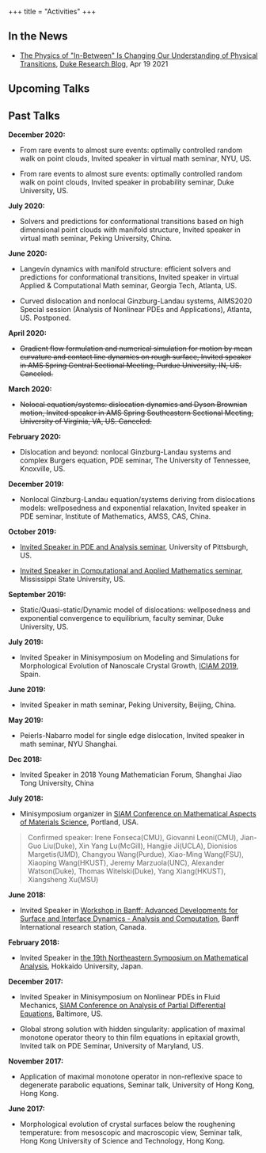 +++
title = "Activities"
+++

## In the News
- <a href="https://researchblog.duke.edu/2021/04/14/a-new-algorithm-for-in-betweening-images-applied-to-covid-aging-and-continental-drift/" target="_blank">The Physics of "In-Between" Is Changing Our Understanding of Physical Transitions</a>, <a href="https://researchblog.duke.edu/" target="_blank">Duke Research Blog</a>, Apr 19 2021

## Upcoming Talks

## Past Talks

**December 2020:**

- From rare events to almost sure events: optimally controlled random walk on point clouds, Invited speaker in virtual math seminar, NYU, US.

- From rare events to almost sure events: optimally controlled random walk on point clouds, Invited speaker in probability seminar, Duke University, US.

**July 2020:**

- Solvers and predictions for conformational transitions based on high dimensional point clouds with manifold structure, Invited speaker in virtual math seminar, Peking University, China.

**June 2020:**

- Langevin dynamics with manifold structure: efficient solvers and predictions for conformational transitions, Invited speaker in virtual Applied & Computational Math seminar, Georgia Tech, Atlanta, US.

- Curved dislocation and nonlocal Ginzburg-Landau systems, AIMS2020 Special session (Analysis of Nonlinear PDEs and Applications), Atlanta, US. Postponed.

**April 2020:**

- ~~Gradient flow formulation and numerical simulation for motion by mean curvature and contact line dynamics on rough surface, Invited speaker in AMS Spring Central Sectional Meeting, Purdue University, IN, US. Canceled.~~

**March 2020:**

- ~~Nolocal equation/systems: dislocation dynamics and Dyson Brownian motion, Invited speaker in AMS Spring Southeastern Sectional Meeting, University of Virginia, VA, US. Canceled.~~

**February 2020:**

- Dislocation and beyond: nonlocal Ginzburg-Landau systems and complex Burgers equation, PDE seminar, The University of Tennessee, Knoxville, US.

**December 2019:**

- Nonlocal Ginzburg-Landau equation/systems deriving from dislocations models: wellposedness and exponential relaxation, Invited speaker in PDE seminar, Institute of Mathematics, AMSS, CAS, China.

**October 2019:** 

- <a href="https://www.mathematics.pitt.edu/content/staticquasi-staticdynamic-models-dislocations-wellposedness-and-exponential-convergence" target="_blank">Invited Speaker in PDE and Analysis seminar</a>, University of Pittsburgh, US.

- <a href="https://services.math.duke.edu/~yuangao/" target="_blank">Invited Speaker in Computational and Applied Mathematics seminar</a>, Mississippi State University, US.

**September 2019:**

- Static/Quasi-static/Dynamic model of dislocations: wellposedness and exponential convergence to equilibrium, faculty seminar, Duke University, US.

**July 2019:** 

- Invited Speaker in Minisymposium on Modeling and Simulations for Morphological Evolution of Nanoscale Crystal Growth, <a href="https://iciam.org/event/iciam-2019-–-valencia" target="_blank">ICIAM 2019</a>, Spain.

**June 2019:** 

- Invited Speaker in math seminar, Peking University, Beijing, China.

**May 2019:**

- Peierls-Nabarro model for single edge dislocation, Invited speaker in math seminar, NYU Shanghai.

**Dec 2018:** 

- Invited Speaker in 2018 Young Mathematician Forum, Shanghai Jiao Tong University, China

**July 2018:** 

-  Minisymposium organizer in <a href="http://www.siam.org/meetings/ms18/" target="_blank">SIAM Conference on Mathematical Aspects of Materials Science</a>, Portland, USA.

> Confirmed speaker: Irene Fonseca(CMU), Giovanni Leoni(CMU), Jian-Guo Liu(Duke), Xin Yang Lu(McGill), Hangjie Ji(UCLA), Dionisios Margetis(UMD), Changyou Wang(Purdue), Xiao-Ming Wang(FSU), Xiaoping Wang(HKUST), Jeremy Marzuola(UNC), Alexander Watson(Duke), Thomas Witelski(Duke), Yang Xiang(HKUST), Xiangsheng Xu(MSU)

**June 2018:** 

-  Invited Speaker in <a href="http://www.birs.ca/events/2018/5-day-workshops/18w5033" target="_blank">Workshop in Banff: Advanced Developments for Surface and Interface Dynamics - Analysis and Computation</a>, Banff International research station, Canada.

**February 2018:** 

-  Invited Speaker in <a href="http://www.math.sci.hokudai.ac.jp/sympo/nema/19_en.html" target="_blank">the 19th Northeastern Symposium on Mathematical Analysis</a>, Hokkaido University, Japan.

**December 2017:** 

-  Invited Speaker in Minisymposium on Nonlinear PDEs in Fluid Mechanics, <a href="http://www.siam.org/meetings/pd17/" target="_blank">SIAM Conference on Analysis of Partial Differential Equations</a>, Baltimore, US.

- Global strong solution with hidden singularity: application of maximal monotone operator theory to thin film equations in epitaxial growth, Invited talk on PDE Seminar, University of Maryland, US.

**November 2017:**

- Application of maximal monotone operator in non-reflexive space to degenerate parabolic equations, Seminar talk, University of Hong Kong, Hong Kong.

**June 2017:**

- Morphological evolution of crystal surfaces below the roughening temperature: from mesoscopic and macroscopic view, Seminar talk, Hong Kong University of Science and Technology, Hong Kong.